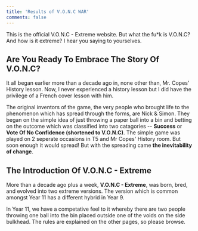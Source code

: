 ```yaml
---
title: 'Results of V.O.N.C WAR'
comments: false
---
```


This is the official V.O.N.C - Extreme website. But what the fu*k is V.O.N.C? And how is it extreme? I hear you saying to yourselves.

## Are You Ready To Embrace The Story Of V.O.N.C?

It all began earlier more than a decade ago in, none other than, Mr. Copes' History lesson. Now, I never experienced a history lesson but I did have the privilege of a French cover lesson with him.

The original inventors of the game, the very people who brought life to the phenomenon which has spread through the forms, are Nick & Simon. They began on the simple idea of just throwing a paper ball into a bin and betting on the outcome which was classified into two catagories -- **Success** or **Vote Of No Confidence (shortened to V.O.N.C)**. The simple game was played on 2 seperate occasions in T5 and Mr Copes' History room. But soon enough it would spread! But with the spreading came **the inevitability of change**.

## The Introduction Of V.O.N.C - Extreme

More than a decade ago plus a week, **V.O.N.C - Extreme**, was born, bred, and evolved into two extreme versions. The version which is common amongst Year 11 has a different hybrid in Year 9.

In Year 11, we have a competative feel to it whereby there are two people throwing one ball into the bin placed outside one of the voids on the side bulkhead. The rules are explained on the other pages, so please browse.
